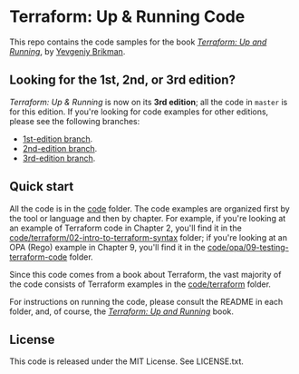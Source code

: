 # Terraform: Up & Running Code

This repo contains the code samples for the book *[Terraform: Up and Running](http://www.terraformupandrunning.com)*, 
by [Yevgeniy Brikman](http://www.ybrikman.com).




## Looking for the 1st, 2nd, or 3rd edition?

*Terraform: Up & Running* is now on its **3rd edition**; all the code in `master` is for this edition. If you're looking
for code examples for other editions, please see the following branches:

* [1st-edition branch](https://github.com/brikis98/terraform-up-and-running-code/tree/1st-edition).
* [2nd-edition branch](https://github.com/brikis98/terraform-up-and-running-code/tree/2nd-edition).
* [3rd-edition branch](https://github.com/brikis98/terraform-up-and-running-code/tree/3rd-edition).



## Quick start

All the code is in the [code](/code) folder. The code examples are organized first by the tool or language and then
by chapter. For example, if you're looking at an example of Terraform code in Chapter 2, you'll find it in the 
[code/terraform/02-intro-to-terraform-syntax](code/terraform/02-intro-to-terraform-syntax) folder; if you're looking at 
an OPA (Rego) example in Chapter 9, you'll find it in the 
[code/opa/09-testing-terraform-code](code/opa/09-testing-terraform-code) folder.

Since this code comes from a book about Terraform, the vast majority of the code consists of Terraform examples in the 
[code/terraform](/code/terraform) folder.

For instructions on running the code, please consult the README in each folder, and, of course, the
*[Terraform: Up and Running](http://www.terraformupandrunning.com)* book.


## License

This code is released under the MIT License. See LICENSE.txt.
